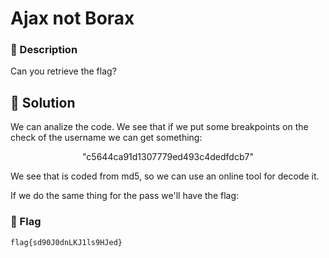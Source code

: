 # Ajax not Borax
### 📄 Description
Can you retrieve the flag?

## 🔑 Solution

We can analize the code. We see that if we put some breakpoints on the check of the username we can get something: 

<p align="center">"c5644ca91d1307779ed493c4dedfdcb7" </p>

We see that is coded from md5, so we can use an online tool for decode it.

If we do the same thing for the pass we'll have the flag:

### 🚩 Flag
```plain
flag{sd90J0dnLKJ1ls9HJed}
```